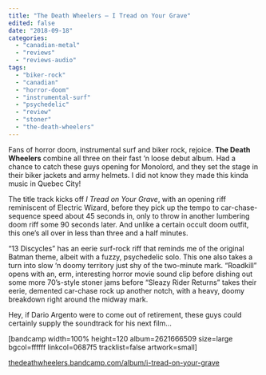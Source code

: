 ```yaml
---
title: "The Death Wheelers – I Tread on Your Grave"
edited: false
date: "2018-09-18"
categories:
  - "canadian-metal"
  - "reviews"
  - "reviews-audio"
tags:
  - "biker-rock"
  - "canadian"
  - "horror-doom"
  - "instrumental-surf"
  - "psychedelic"
  - "review"
  - "stoner"
  - "the-death-wheelers"
---
```


Fans of horror doom, instrumental surf and biker rock, rejoice. **The Death Wheelers** combine all three on their fast ‘n loose debut album. Had a chance to catch these guys opening for Monolord, and they set the stage in their biker jackets and army helmets. I did not know they made this kinda music in Quebec City!

The title track kicks off _I Tread on Your Grave_, with an opening riff reminiscent of Electric Wizard, before they pick up the tempo to car-chase-sequence speed about 45 seconds in, only to throw in another lumbering doom riff some 90 seconds later. And unlike a certain occult doom outfit, this one’s all over in less than three and a half minutes.

“13 Discycles” has an eerie surf-rock riff that reminds me of the original Batman theme, albeit with a fuzzy, psychedelic solo. This one also takes a turn into slow ‘n doomy territory just shy of the two-minute mark. “Roadkill” opens with an, erm, interesting horror movie sound clip before dishing out some more 70’s-style stoner jams before “Sleazy Rider Returns” takes their eerie, demented car-chase rock up another notch, with a heavy, doomy breakdown right around the midway mark.

Hey, if Dario Argento were to come out of retirement, these guys could certainly supply the soundtrack for his next film…

\[bandcamp width=100% height=120 album=2621666509 size=large bgcol=ffffff linkcol=0687f5 tracklist=false artwork=small\]

[thedeathwheelers.bandcamp.com/album/i-tread-on-your-grave](https://thedeathwheelers.bandcamp.com/album/i-tread-on-your-grave)
